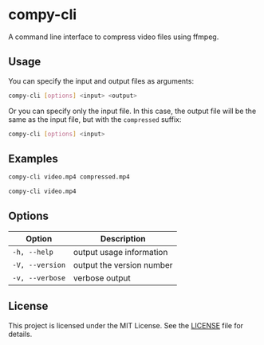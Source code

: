 # compy-cli

A command line interface to compress video files using ffmpeg.

## Usage

You can specify the input and output files as arguments:

```bash
compy-cli [options] <input> <output>
```

Or you can specify only the input file. In this case, the output file will be the same as the input file, but with the `compressed` suffix:

```bash
compy-cli [options] <input>
```

## Examples

```bash
compy-cli video.mp4 compressed.mp4
```

```bash
compy-cli video.mp4
```

## Options

| Option | Description |
| --- | --- |
| `-h, --help` | output usage information |
| `-V, --version` | output the version number |
| `-v, --verbose` | verbose output |

## License

This project is licensed under the MIT License. See the [LICENSE](LICENSE) file for details.